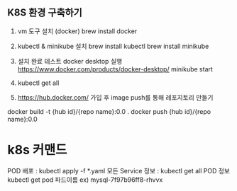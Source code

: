 ## K8S 환경 구축하기
1. vm 도구 설치 (docker)
brew install docker

2. kubectl & minikube 설치
brew install kubectl
brew install minikube

3. 설치 완료 테스트
docker desktop 실행   https://www.docker.com/products/docker-desktop/
minikube start

4. kubectl get all
 
5. https://hub.docker.com/ 가입 후 image push를 통해 레포지토리 만들기

docker build -t {hub id}/{repo name}:0.0 .
docker push {hub id}/{repo name}:0.0



# k8s 커맨드 
POD 배포 : kubectl apply -f *.yaml
모든 Service 정보 : kubectl get all
POD 정보 kubectl get pod 파드이름 ex) mysql-7f97b96ff8-rhvvx
